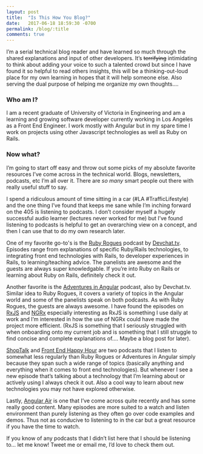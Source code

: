 ```yaml
---
layout: post
title:  "Is This How You Blog?"
date:   2017-06-18 18:59:30 -0700
permalink: /blog/:title
comments: true
---
```


I’m a serial technical blog reader and have learned so much through the shared explanations and input of other developers. It’s ~~terrifying~~ intimidating to think about adding your voice to such a talented crowd but since I have found it so helpful to read others insights, this will be a thinking-out-loud place for my own learning in hopes that it will help someone else. Also serving the dual purpose of helping me organize my own thoughts....

### Who am I?

I am a recent graduate of University of Victoria in Engineering and am a learning and growing software developer currently working in Los Angeles as a Front End Engineer. I work mostly with Angular but in my spare time I work on projects using other Javascript technologies as well as Ruby on Rails.

### Now what?

I’m going to start off easy and throw out some picks of my absolute favorite resources I’ve come across in the technical world. Blogs, newsletters, podcasts, etc I’m all over it. There are *so many* smart people out there with really useful stuff to say.


I spend a ridiculous amount of time sitting in a car (<span class="emphasis">#LA</span> <span class="emphasis">#TrafficLifestyle</span>) and the one thing I’ve found that keeps me sane while I’m inching forward on the 405 is listening to podcasts. I don’t consider myself a hugely successful audio learner (lectures never worked for me) but I’ve found listening to podcasts is helpful to get an overarching view on a concept, and then I can use that to do my own research later.


One of my favorite go-to's is the [Ruby Rogues](https://devchat.tv/ruby-rogues) podcast by [Devchat.tv](https://devchat.tv/). Episodes range from explanations of specific Ruby/Rails technologies, to integrating front end technologies with Rails, to developer experiences in Rails, to learning/teaching advice. The panelists are awesome and the guests are always super knowledgable. If you’re into Ruby on Rails or learning about Ruby on Rails, definitely check it out.


Another favorite is the [Adventures in Angular](https://devchat.tv/adv-in-angular) podcast, also by Devchat.tv. Similar idea to Ruby Rogues, it covers a variety of topics in the Angular world and some of the panelists speak on both podcasts. As with Ruby Rogues, the guests are always awesome. I have found the episodes on [RxJS](https://devchat.tv/adv-in-angular/rxjs-with-angular) and [NGRx](https://devchat.tv/adv-in-angular/ngrx-with-mike-ryan) especially interesting as RxJS is something I use daily at work and I’m interested in how the use of NGRx could have made the project more efficient. (RxJS is something that I seriously struggled with when onboarding onto my current job and is something that I still struggle to find concise and complete explanations of…. Maybe a blog post for later).


[ShopTalk](http://shoptalkshow.com/) and [Front End Happy Hour](http://frontendhappyhour.com/) are two podcasts that I listen to somewhat less regularly than Ruby Rogues or Adventures in Angular simply because they span such a wide range of topics (basically anything and everything when it comes to front end technologies). But whenever I see a new episode that’s talking about a technology that I’m learning about or actively using I always check it out. Also a cool way to learn about new technologies you may not have explored otherwise.


Lastly, [Angular Air](https://angularair.com/) is one that I’ve come across quite recently and has some really good content. Many episodes are more suited to a watch and listen environment than purely listening as they often go over code examples and demos. Thus not as conducive to listening to in the car but a great resource if you have the time to watch.


If you know of any podcasts that I didn’t list here that I should be listening to… let me know! Tweet me or email me, I’d love to check them out.
